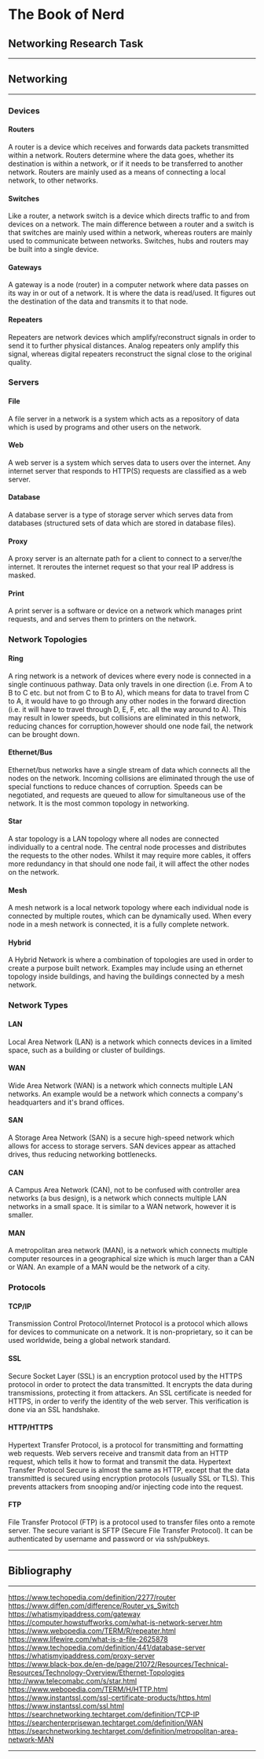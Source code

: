 # **The Book of Nerd**

## **Networking Research Task**

---

## **Networking**

---

### **Devices**

#### **Routers**

A router is a device which receives and forwards data packets transmitted within a network. Routers determine where the data goes, whether its destination is within a network, or if it needs to be transferred to another network. Routers are mainly used as a means of connecting a local network, to other networks.

#### **Switches**

Like a router, a network switch is a device which directs traffic to and from devices on a network. The main difference between a router and a switch is that switches are mainly used within a network, whereas routers are mainly used to communicate between networks. Switches, hubs and routers may be built into a single device.

#### **Gateways**

A gateway is a node (router) in a computer network where data passes on its way in or out of a network. It is where the data is read/used. It figures out the destination of the data and transmits it to that node.

#### **Repeaters**

Repeaters are network devices which amplify/reconstruct signals in order to send it to further physical distances. Analog repeaters only amplify this signal, whereas digital repeaters reconstruct the signal close to the original quality.

### **Servers**

#### **File**

A file server in a network is a system which acts as a repository of data which is used by programs and other users on the network.

#### **Web**

A web server is a system which serves data to users over the internet. Any internet server that responds to HTTP(S) requests are classified as a web server.

#### **Database**

A database server is a type of storage server which serves data from databases (structured sets of data which are stored in database files).

#### **Proxy**

A proxy server is an alternate path for a client to connect to a server/the internet. It reroutes the internet request so that your real IP address is masked.

#### **Print**

A print server is a software or device on a network which manages print requests, and and serves them to printers on the network.

### **Network Topologies**

#### **Ring**

A ring network is a network of devices where every node is connected in a single continuous pathway. Data only travels in one direction (i.e. From A to B to C etc. but not from C to B to A), which means for data to travel from C to A, it would have to go through any other nodes in the forward direction (i.e. it will have to travel through D, E, F, etc. all the way around to A). This may result in lower speeds, but collisions are eliminated in this network, reducing chances for corruption,however should one node fail, the network can be brought down.

#### **Ethernet/Bus**

Ethernet/bus networks have a single stream of data which connects all the nodes on the network. Incoming collisions are eliminated through the use of special functions to reduce chances of corruption. Speeds can be negotiated, and requests are queued to allow for simultaneous use of the network. It is the most common topology in networking.

#### **Star**

A star topology is a LAN topology where all nodes are connected individually to a central node. The central node processes and distributes the requests to the other nodes. Whilst it may require more cables, it offers more redundancy in that should one node fail, it will affect the other nodes on the network.

#### **Mesh**

A mesh network is a local network topology where each individual node is connected by multiple routes, which can be dynamically used. When every node in a mesh network is connected, it is a fully complete network.

#### **Hybrid**

A Hybrid Network is where a combination of topologies are used in order to create a purpose built network. Examples may include using an ethernet topology inside buildings, and having the buildings connected by a mesh network.

### **Network Types**

#### **LAN**

Local Area Network (LAN) is a network which connects devices in a limited space, such as a building or cluster of buildings.

#### **WAN**

Wide Area Network (WAN) is a network which connects multiple LAN networks. An example would be a network which connects a company's headquarters and it's brand offices.

#### **SAN**

A Storage Area Network (SAN) is a secure high-speed network which allows for access to storage servers. SAN devices appear as attached drives, thus reducing networking bottlenecks.

#### **CAN**

A Campus Area Network (CAN), not to be confused with controller area networks (a bus design), is a network which connects multiple LAN networks in a small space. It is similar to a WAN network, however it is smaller.

#### **MAN**

A metropolitan area network (MAN), is a network which connects multiple computer resources in a geographical size which is much larger than a CAN or WAN. An example of a MAN would be the network of a city.

### **Protocols**

#### **TCP/IP**

Transmission Control Protocol/Internet Protocol is a protocol which allows for devices to communicate on a network. It is non-proprietary, so it can be used worldwide, being a global network standard.

#### **SSL**

Secure Socket Layer (SSL) is an encryption protocol used by the HTTPS protocol in order to protect the data transmitted. It encrypts the data during transmissions, protecting it from attackers. An SSL certificate is needed for HTTPS, in order to verify the identity of the web server. This verification is done via an SSL handshake.

#### **HTTP/HTTPS**

Hypertext Transfer Protocol, is a protocol for transmitting and formatting web requests. Web servers receive and transmit data from an HTTP request, which tells it how to format and transmit the data. Hypertext Transfer Protocol Secure is almost the same as HTTP, except that the data transmitted is secured using encryption protocols (usually SSL or TLS). This prevents attackers from snooping and/or injecting code into the request.

#### **FTP**

File Transfer Protocol (FTP) is a protocol used to transfer files onto a remote server. The secure variant is SFTP (Secure File Transfer Protocol). It can be authenticated by username and password or via ssh/pubkeys.

---

## **Bibliography**

---

https://www.techopedia.com/definition/2277/router  
https://www.diffen.com/difference/Router_vs_Switch  
https://whatismyipaddress.com/gateway  
https://computer.howstuffworks.com/what-is-network-server.htm  
https://www.webopedia.com/TERM/R/repeater.html  
https://www.lifewire.com/what-is-a-file-2625878  
https://www.techopedia.com/definition/441/database-server  
https://whatismyipaddress.com/proxy-server  
https://www.black-box.de/en-de/page/21072/Resources/Technical-Resources/Technology-Overview/Ethernet-Topologies  
http://www.telecomabc.com/s/star.html  
https://www.webopedia.com/TERM/H/HTTP.html  
https://www.instantssl.com/ssl-certificate-products/https.html  
https://www.instantssl.com/ssl.html  
https://searchnetworking.techtarget.com/definition/TCP-IP  
https://searchenterprisewan.techtarget.com/definition/WAN  
https://searchnetworking.techtarget.com/definition/metropolitan-area-network-MAN  

---

<!-- 
https://www.techopedia.com/definition/2277/router 
https://www.diffen.com/difference/Router_vs_Switch
https://whatismyipaddress.com/gateway
https://computer.howstuffworks.com/what-is-network-server.htm
https://www.webopedia.com/TERM/R/repeater.html
https://www.lifewire.com/what-is-a-file-2625878
https://www.techopedia.com/definition/441/database-server
https://whatismyipaddress.com/proxy-server
https://www.black-box.de/en-de/page/21072/Resources/Technical-Resources/Technology-Overview/Ethernet-Topologies
http://www.telecomabc.com/s/star.html
https://www.webopedia.com/TERM/H/HTTP.html
https://www.instantssl.com/ssl-certificate-products/https.html
https://www.instantssl.com/ssl.html
https://searchnetworking.techtarget.com/definition/TCP-IP
https://searchenterprisewan.techtarget.com/definition/WAN
https://searchnetworking.techtarget.com/definition/metropolitan-area-network-MAN
-->
